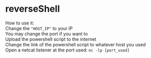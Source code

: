 # reverseShell

How to use it:<br />
	Change the `"HOST_IP"` to your IP<br /> 
	You may change the port if you want to<br /> 
	Upload the powershell script to the internet<br /> 
	Change the link of the powershell script to whatever host you used<br /> 
	Open a netcat listener at the port used: `nc -lp [port_used]`<br /> 
